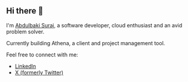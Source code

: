 ## Hi there 👋

I'm [Abdulbaki Suraj](https://linktr.ee/codelikesuraj), a software developer, cloud enthusiast and an avid problem solver.

Currently building Athena, a client and project management tool.

Feel free to connect with me:
- [LinkedIn](https://linkedin.com/in/abdulbaki-suraj)
- [X (formerly Twitter)](https://x.com/abdulbaki_suraj)
